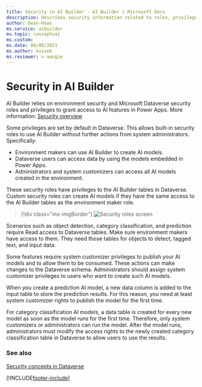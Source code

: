 ```yaml
---
title: Security in AI Builder - AI Builder | Microsoft Docs
description: Describes security information related to roles, privileges, and access in AI Builder and the services it connects to. 
author: Dean-Haas
ms.service: aibuilder
ms.topic: conceptual
ms.custom: 
ms.date: 04/09/2021
ms.author: kvivek
ms.reviewer: v-aangie
---
```


# Security in AI Builder

AI Builder relies on environment security and Microsoft Dataverse security roles and privileges to grant access to AI features in Power Apps. More information: [Security overview](/power-platform/admin/wp-security)

Some privileges are set by default in Dataverse. This allows built-in security roles to use AI Builder without further actions from system administrators. Specifically:

- Environment makers can use AI Builder to create AI models.
- Dataverse users can access data by using the models embedded in Power Apps.
- Administrators and system customizers can access all AI models created in the environment.

These security roles have privileges to the AI Builder tables in Dataverse. Custom security roles can create AI models if they have the same access to the AI Builder tables as the environment maker role. <!-- VIVEK - Screenshot looks old; I can't test because I can't get here. It says Missing entities (tab) and Entity (row). -->

> [!div class="mx-imgBorder"]
> ![Security roles screen](media/security-roles-screen.png "Security roles screen" )

Scenarios such as object detection, category classification, and prediction require Read access to Dataverse tables. Make sure environment makers have access to them. They need those tables for objects to detect, tagged text, and input data.

Some features require system customizer privileges to publish your AI models and to allow them to be consumed. These actions can make changes to the Dataverse schema. Administrators should assign system customizer privileges to users who want to create such AI models.

When you create a prediction AI model, a new data column is added to the input table to store the prediction results. For this reason, you need at least system customizer rights to publish the model for the first time.

For category classification AI models, a data table is created for every new model as soon as the model runs for the first time. Therefore, only system customizers or administrators can run the model. After the model runs, administrators must modify the access rights to the newly created category classification table in Dataverse to allow users to use the results.

### See also

[Security concepts in Dataverse](/power-platform/admin/wp-security-cds)


[!INCLUDE[footer-include](includes/footer-banner.md)]